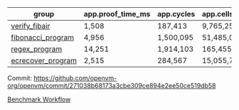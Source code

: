 | group | app.proof_time_ms | app.cycles | app.cells_used | leaf.proof_time_ms | leaf.cycles | leaf.cells_used |
| -- | -- | -- | -- | -- | -- | -- |
| [verify_fibair](https://github.com/openvm-org/openvm/blob/benchmark-results/benchmarks/verify_fibair-271038b68173a3cbe309ce894e2ee50ce519db58.md) | 1,508 |  187,413 |  9,765,257 |- | - | - |
| [fibonacci_program](https://github.com/openvm-org/openvm/blob/benchmark-results/benchmarks/fibonacci-271038b68173a3cbe309ce894e2ee50ce519db58.md) | 4,956 |  1,500,095 |  51,485,080 | 6,010 |  1,213,531 |  49,918,559 |
| [regex_program](https://github.com/openvm-org/openvm/blob/benchmark-results/benchmarks/regex-271038b68173a3cbe309ce894e2ee50ce519db58.md) | 14,251 |  1,914,103 |  165,455,373 | 25,980 |  4,443,262 |  219,421,402 |
| [ecrecover_program](https://github.com/openvm-org/openvm/blob/benchmark-results/benchmarks/ecrecover-271038b68173a3cbe309ce894e2ee50ce519db58.md) | 2,515 |  284,567 |  15,055,723 | 16,532 |  3,484,740 |  168,285,437 |


Commit: https://github.com/openvm-org/openvm/commit/271038b68173a3cbe309ce894e2ee50ce519db58

[Benchmark Workflow](https://github.com/openvm-org/openvm/actions/runs/13165907974)
